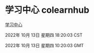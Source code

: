 # 学习中心 colearnhub
[学习中心](http://27.19.33.125:56308/colearnhub/)

2022年 10月 13日 星期四 18:20:03 CST

2022年 10月 13日 星期四 10:20:03 GMT
